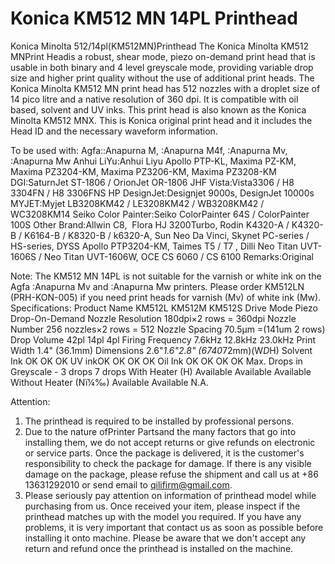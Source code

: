 # Konica KM512 MN 14PL Printhead

Konica Minolta 512/14pl(KM512MN)Printhead
The Konica Minolta KM512 MNPrint Headis a robust, shear mode, piezo on-demand print head that is usable in both binary and 4 level greyscale mode, providing variable drop size and higher print quality without the use of additional print heads. The Konica Minolta KM512 MN print head has 512 nozzles with a droplet size of 14 pico litre and a native resolution of 360 dpi. It is compatible with oil based, solvent and UV inks. This print head is also known as the Konica Minolta KM512 MNX. This is Konica original print head and it includes the Head ID and the necessary waveform information.

To be used with:
Agfa::Anapurna M, :Anapurna M4f, :Anapurna Mv, :Anapurna Mw
Anhui LiYu:Anhui Liyu Apollo PTP-KL, Maxima PZ-KM, Maxima PZ3204-KM, Maxima PZ3206-KM, Maxima PZ3208-KM
DGI:SaturnJet ST-1806 / OrionJet OR-1806
JHF Vista:Vista3306 / H8 3304FN / H8 3306FNS
HP DesignJet:Designjet 9000s, DesignJet 10000s
MYJET:Myjet LB3208KM42 / LE3208KM42 / WB3208KM42 / WC3208KM14
Seiko Color Painter:Seiko ColorPainter 64S / ColorPainter 100S
Other Brand:Allwin C8,  Flora HJ 3200Turbo, Rodin K4320-A / K4320-B / K6164-B / K8320-B / k6320-A, Sun Neo Da Vinci, Skynet PC-series / HS-series, DYSS Apollo PTP3204-KM, Taimes T5 / T7 , Dilli Neo Titan UVT-1606S / Neo Titan UVT-1606W, OCE CS 6060 / CS 6100
Remarks:Original

Note:
The KM512 MN 14PL is not suitable for the varnish or white ink on the Agfa :Anapurna Mv and :Anapurna Mw printers. Please order KM512LN (PRH-KON-005) if you need print heads for varnish (Mv) of white ink (Mw).
Specifications:
Product Name	KM512L	KM512M	KM512S
Drive Mode	Piezo Drop-On-Demand
Nozzle Resolution	180dpi×2 rows = 360dpi
Nozzle Number	256 nozzles×2 rows = 512
Nozzle Spacing	70.5μm =(141um 2 rows)
Drop Volume	42pl	14pl	4pl
Firing Frequency	7.6kHz	12.8kHz	23.0kHz
Print Width	1.4" (36.1mm)
Dimensions	2.6"*1.6"*2.8" (67*40*72mm)(W*D*H)
Solvent Ink	OK	OK	OK
UV inkOK	OK	OK	OK
Oil Ink OK	OK	OK	OK
Max. Drops in Greyscale	-	3 drops	7 drops
With Heater (H)	Available	Available	Available
Without Heater (Nï¼‰)	Available	Available	N.A.


Attention:
1. The printhead is required to be installed by professional persons.
2. Due to the nature ofPrinter Partsand the many factors that go into installing them, we do not accept returns or give refunds on electronic or service parts. Once the package is delivered, it is the customer's responsibility to check the package for damage. If there is any visible damage on the package, please refuse the shipment and call us at +86 13631292010 or send email to qilifirm@gmail.com.
3. Please seriously pay attention on information of printhead model while purchasing from us. Once received your item, please inspect if the printhead matches up with the model you required. If you have any problems, it is very important that contact us as soon as possible before installing it onto machine. Please be aware that we don't accept any return and refund once the printhead is installed on the machine.
